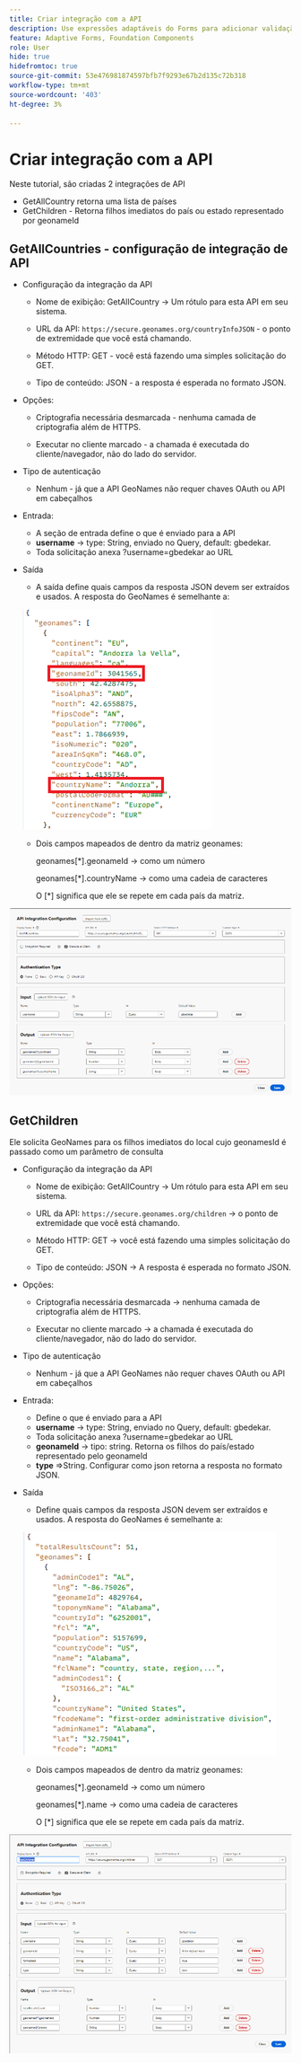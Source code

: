 ```yaml
---
title: Criar integração com a API
description: Use expressões adaptáveis do Forms para adicionar validação automática, cálculo e ativar ou desativar a visibilidade de uma seção.
feature: Adaptive Forms, Foundation Components
role: User
hide: true
hidefromtoc: true
source-git-commit: 53e476981874597bfb7f9293e67b2d135c72b318
workflow-type: tm+mt
source-wordcount: '403'
ht-degree: 3%

---
```



# Criar integração com a API

Neste tutorial, são criadas 2 integrações de API

- GetAllCountry retorna uma lista de países
- GetChildren - Retorna filhos imediatos do país ou estado representado por geonameId

## GetAllCountries - configuração de integração de API

- Configuração da integração da API

   - Nome de exibição: GetAllCountry → Um rótulo para esta API em seu sistema.

   - URL da API: `https://secure.geonames.org/countryInfoJSON` - o ponto de extremidade que você está chamando.

   - Método HTTP: GET - você está fazendo uma simples solicitação do GET.

   - Tipo de conteúdo: JSON - a resposta é esperada no formato JSON.

- Opções:

   - Criptografia necessária desmarcada - nenhuma camada de criptografia além de HTTPS.

   - Executar no cliente marcado - a chamada é executada do cliente/navegador, não do lado do servidor.
- Tipo de autenticação
   - Nenhum - já que a API GeoNames não requer chaves OAuth ou API em cabeçalhos
- Entrada:
   - A seção de entrada define o que é enviado para a API
   - **username** → type: String, enviado no Query, default: gbedekar.
   - Toda solicitação anexa ?username=gbedekar ao URL
- Saída
   - A saída define quais campos da resposta JSON devem ser extraídos e usados.
A resposta do GeoNames é semelhante a:

  ![resposta-json](assets/geonames-data.png)
   - Dois campos mapeados de dentro da matriz geonames:

     geonames[*].geonameId → como um número

     geonames[*].countryName → como uma cadeia de caracteres

     O [*] significa que ele se repete em cada país da matriz.



![obter-todos-os-países](assets/api-integration.png)


## GetChildren

Ele solicita GeoNames para os filhos imediatos do local cujo geonamesId é passado como um parâmetro de consulta

- Configuração da integração da API

   - Nome de exibição: GetAllCountry → Um rótulo para esta API em seu sistema.

   - URL da API: `https://secure.geonames.org/children` → o ponto de extremidade que você está chamando.

   - Método HTTP: GET → você está fazendo uma simples solicitação do GET.

   - Tipo de conteúdo: JSON → A resposta é esperada no formato JSON.

- Opções:

   - Criptografia necessária desmarcada → nenhuma camada de criptografia além de HTTPS.

   - Executar no cliente marcado → a chamada é executada do cliente/navegador, não do lado do servidor.
- Tipo de autenticação
   - Nenhum - já que a API GeoNames não requer chaves OAuth ou API em cabeçalhos
- Entrada:
   - Define o que é enviado para a API
   - **username** → type: String, enviado no Query, default: gbedekar.
   - Toda solicitação anexa ?username=gbedekar ao URL
   - **geonameId** -> tipo: string. Retorna os filhos do país/estado representado pelo geonameId
   - **type** =>String. Configurar como json retorna a resposta no formato JSON.
- Saída
   - Define quais campos da resposta JSON devem ser extraídos e usados.
A resposta do GeoNames é semelhante a:

  ![resposta-json](assets/child-elements-data.png)
   - Dois campos mapeados de dentro da matriz geonames:

     geonames[*].geonameId → como um número

     geonames[*].name → como uma cadeia de caracteres

     O [*] significa que ele se repete em cada país da matriz.


![obter-filhos](assets/get-children-api-integration.png)
